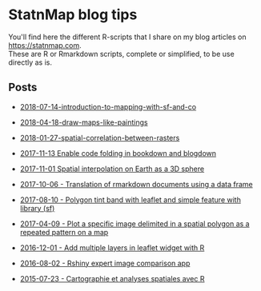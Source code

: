 # StatnMap blog tips
You'll find here the different R-scripts that I share on my blog articles on <https://statnmap.com>.  
These are R or Rmarkdown scripts, complete or simplified, to be use directly as is.

## Posts

- [2018-07-14-introduction-to-mapping-with-sf-and-co](//statnmap.com/2018-07-14-introduction-to-mapping-with-sf-and-co/)

- [2018-04-18-draw-maps-like-paintings](//statnmap.com/2018-04-18-draw-maps-like-paintings)

- [2018-01-27-spatial-correlation-between-rasters](//statnmap.com/2018-01-27-spatial-correlation-between-rasters)

- [2017-11-13 Enable code folding in bookdown and blogdown](//statnmap.com/2017-11-13-enable-code-folding-in-bookdown-and-blogdown)

- [2017-11-01 Spatial interpolation on Earth as a 3D sphere](//statnmap.com/2017-11-01-spatial-interpolation-on-earth-as-a-3d-sphere)

- [2017-10-06 - Translation of rmarkdown documents using a data frame](//statnmap.com/2017-10-06-translation-rmarkdown-documents-using-data-frame)

- [2017-08-10 - Polygon tint band with leaflet and simple feature with library (sf)](//statnmap.com/2017-08-10-polygons-tint-band-with-leaflet-and-simple-feature-library-sf/)

- [2017-04-09 - Plot a specific image delimited in a spatial polygon as a repeated pattern on a map](//statnmap.com/2017-04-09-plot-specific-image-delimited-polygon-repeated-pattern-on-map/)

- [2016-12-01 - Add multiple layers in leaflet widget with R](//statnmap.com/2016-12-01-multiple-layers-leaflet-widget-with-rstat)

- [2016-08-02 - Rshiny expert image comparison app](//statnmap.com/2016-08-02-rshiny-expert-image-comparison-app/)

- [2015-07-23 - Cartographie et analyses spatiales avec R](//statnmap.com/2015-07-23-mapping-spatial-analyses-gis-with-r/)

